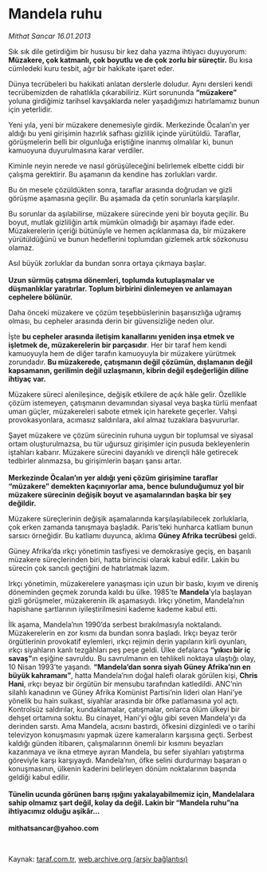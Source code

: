 # Mandela ruhu

*Mithat Sancar 16.01.2013*

<div class="yazi"><p>Sık sık dile getirdiğim bir hususu bir kez daha yazma ihtiyacı duyuyorum: <b>Müzakere, çok katmanlı, çok boyutlu ve de çok zorlu bir süreçtir.</b> Bu kısa cümledeki kuru tesbit, ağır bir hakikate işaret eder. </p>
<p>Dünya tecrübeleri bu hakikati anlatan derslerle doludur. Aynı dersleri kendi tecrübemizden de rahatlıkla çıkarabiliriz. Kürt sorununda <b>“müzakere”</b> yoluna girdiğimiz tarihsel kavşaklarda neler yaşadığımızı hatırlamamız bunun için yeterlidir.</p>
<p>Yeni yıla, yeni bir müzakere denemesiyle girdik. Merkezinde Öcalan’ın yer aldığı bu yeni girişimin hazırlık safhası gizlilik içinde yürütüldü. Taraflar, görüşmelerin belli bir olgunluğa eriştiğine inanmış olmalılar ki, bunun kamuoyuna duyurulmasına karar verdiler.</p>
<p>Kiminle neyin nerede ve nasıl görüşüleceğini belirlemek elbette ciddi bir çalışma gerektirir. Bu aşamanın da kendine has zorlukları vardır. </p>
<p>Bu ön mesele çözüldükten sonra, taraflar arasında doğrudan ve gizli görüşme aşamasına geçilir. Bu aşamada da çetin sorunlarla karşılaşılır. </p>
<p>Bu sorunlar da aşılabilirse, müzakere sürecinde yeni bir boyuta geçilir. Bu boyut, mutlak gizliliğin artık mümkün olmadığı bir aşamayı ifade eder. Müzakerelerin içeriği bütünüyle ve hemen açıklanmasa da, bir müzakere yürütüldüğünü ve bunun hedeflerini toplumdan gizlemek artık sözkonusu olamaz. </p>
<p>Asıl büyük zorluklar da bundan sonra ortaya çıkmaya başlar.<br/><br/><b>Uzun sürmüş çatışma dönemleri, toplumda kutuplaşmalar ve düşmanlıklar yaratırlar. Toplum birbirini dinlemeyen ve anlamayan cephelere bölünür. </b></p>
<p>Daha önceki müzakere ve çözüm teşebbüslerinin başarısızlığa uğramış olması, bu cepheler arasında derin bir güvensizliğe neden olur.</p>
<p>İşte <b>bu cepheler arasında iletişim kanallarını yeniden inşa etmek ve işletmek de, müzakerelerin bir parçasıdır</b>. Her bir taraf hem kendi kamuoyuyla hem de diğer tarafın kamuoyuyla bir müzakere yürütmek zorundadır. <b>Bu müzakerede, çatışmanın değil çözümün, dışlamanın değil kapsamanın, gerilimin değil uzlaşmanın, kibrin değil eşdeğerliğin diline ihtiyaç var.</b></p>
<p>Müzakere süreci alenileşince, değişik etkilere de açık hâle gelir. Özellikle çözüm istemeyen, çatışmanın devamından siyasal veya başka türlü menfaat uman güçler, müzakereleri sabote etmek için harekete geçerler. Vahşi provokasyonlara, acımasız saldırılara, akıl almaz tuzaklara başvururlar.</p>
<p>Şayet müzakere ve çözüm sürecinin ruhuna uygun bir toplumsal ve siyasal ortam oluşturulmazsa, bu tür uğursuz girişimler için pusuda bekleyenlerin iştahları kabarır. Müzakere sürecini dayanıklı ve dirençli hâle getirecek tedbirler alınmazsa, bu girişimlerin başarı şansı artar. <br/><br/><b>Merkezinde Öcalan’ın yer aldığı yeni çözüm girişimine taraflar “müzakere” demekten kaçınıyorlar ama, bence bulunduğumuz yol bir müzakere sürecinin değişik boyut ve aşamalarından başka bir şey değildir. </b></p>
<p>Müzakere süreçlerinin değişik aşamalarında karşılaşılabilecek zorluklarla, çok erken zamanda tanışmaya başladık. Paris’teki hunharca katliam bunun sarsıcı örneğidir. Bu katliamı duyunca, aklıma <b>Güney Afrika tecrübesi</b> geldi.</p>
<p>Güney Afrika’da ırkçı yönetimin tasfiyesi ve demokrasiye geçiş, en başarılı müzakere süreçlerinden biri, hatta birincisi olarak kabul edilir. Lakin bu sürecin çok sancılı geçtiğini de hatırlatmak lazım.</p>
<p>Irkçı yönetimin, müzakerelere yanaşması için uzun bir baskı, kıyım ve direniş döneminden geçmek zorunda kaldı bu ülke. 1985’te <b>Mandela</b>’yla başlayan gizli görüşmeler, müzakerenin ilk aşamasıydı. Irkçı yönetim, Mandela’nın hapishane şartlarının iyileştirilmesini kademe kademe kabul etti. </p>
<p>İlk aşama, Mandela’nın 1990’da serbest bırakılmasıyla noktalandı. Müzakerelerin en zor kısmı da bundan sonra başladı. Irkçı beyaz terör örgütlerinin provokatif eylemleri, ırkçı rejimin derin yapıların kirli oyunları, ırkçı siyahların kanlı tezgâhları peş peşe geldi. Ülke defalarca <b>“yıkıcı bir iç savaş”</b>ın eşiğine savruldu. Bu savrulmanın en tehlikeli noktaya ulaştığı olay, 10 Nisan 1993’te yaşandı. <b>“Mandela’dan sonra siyah Güney Afrika’nın en büyük kahramanı”</b>, hatta Mandela’nın doğal halefi olarak görülen kişi, <b>Chris Hani</b>, ırkçı beyaz bir örgütün bir mensubu tarafından katledildi. ANC’nin silahlı kanadının ve Güney Afrika Komünist Partisi’nin lideri olan Hani’ye yönelik bu hain suikast, siyahlar arasında bir öfke patlamasına yol açtı. Kontrolsüz saldırılar, kundaklamalar, çatışmalar, onlarca ölüm ülkeyi bir dehşet ortamına soktu. Bu cinayet, Hani’yi oğlu gibi seven Mandela’yı da derinden sarstı. Ama Mandela, acısını bastırdı, öfkesini dizginledi ve o tarihi televizyon konuşmasını yapmak üzere kameraların karşısına geçti. Serbest kaldığı günden itibaren, çalışmalarının önemli bir kısmını beyazları kazanmaya ve ikna etmeye ayıran Mandela, bu sefer siyahları yatıştırma göreviyle karşı karşıyaydı. Mandela’nın, öfke selini durdurmayı başaran o konuşmasının, ülkenin kaderini belirleyen dönüm noktalarının başında geldiği kabul edilir.<br/><br/><b>Tünelin ucunda görünen barış ışığını yakalayabilmemiz için, Mandelalara sahip olmamız şart değil, kolay da değil. Lakin bir “Mandela ruhu”na ihtiyacımız olduğu aşikâr...<br/><br/></b><strong>mithatsancar@yahoo.com</strong></p>
<p> </p>
</div>

Kaynak: [taraf.com.tr](http://www.taraf.com.tr/mithat-sancar/makale-mandela-ruhu.htm), [web.archive.org (arşiv bağlantısı)](http://web.archive.org/web/20131107152200/http://www.taraf.com.tr/mithat-sancar/makale-mandela-ruhu.htm)
